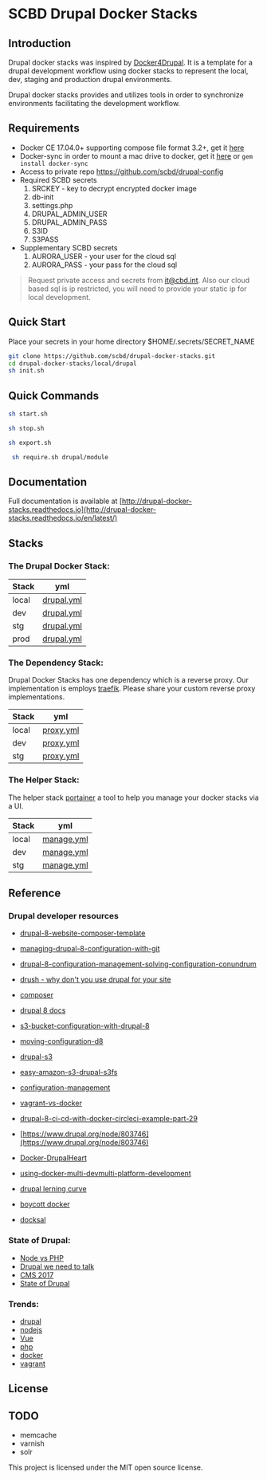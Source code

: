 
# SCBD Drupal Docker Stacks


## Introduction

Drupal docker stacks was inspired by [Docker4Drupal](https://github.com/wodby/docker4drupal).  It is a template for a drupal development workflow using docker stacks to represent the local, dev, staging and production  drupal environments.

Drupal docker stacks provides and utilizes tools in order to synchronize environments facilitating the development workflow.

## Requirements

* Docker CE 17.04.0+ supporting compose file format 3.2+, get it [here](https://docs.docker.com/engine/installation/)
* Docker-sync in order to mount a mac drive to docker, get it [here](http://docker-sync.io/) or ```gem install docker-sync ```
* Access to private repo https://github.com/scbd/drupal-config
* Required SCBD secrets
  1. SRCKEY - key to decrypt encrypted docker image
  2. db-init
  3. settings.php
  4. DRUPAL_ADMIN_USER
  5. DRUPAL_ADMIN_PASS
  6. S3ID
  7. S3PASS
* Supplementary SCBD secrets
  1. AURORA_USER - your user for the cloud sql
  2. AURORA_PASS - your pass for the cloud sql
> Request private access and secrets from it@cbd.int. Also our cloud based sql is ip restricted, you will need to provide your static ip for local development.

## Quick Start
Place your secrets in your home directory $HOME/.secrets/SECRET_NAME
```bash
git clone https://github.com/scbd/drupal-docker-stacks.git
cd drupal-docker-stacks/local/drupal
sh init.sh
```

## Quick Commands
```bash
sh start.sh
```
```bash
sh stop.sh
```
```bash
sh export.sh
```
```bash
 sh require.sh drupal/module
 ```
## Documentation
Full documentation is available at [http://drupal-docker-stacks.readthedocs.io](http://drupal-docker-stacks.readthedocs.io/en/latest/)

## Stacks

### The Drupal Docker Stack:

| Stack      | yml                |
| ---------- | ------------------ |
| local      | [drupal.yml](https://github.com/scbd/drupal-docker-stacks/blob/master/local/drupal/drupal.yml)         |
| dev        | [drupal.yml](https://github.com/scbd/drupal-docker-stacks/blob/master/dev/drupal/drupal.yml)           |
| stg        | [drupal.yml](https://github.com/scbd/drupal-docker-stacks/blob/master/stg/drupal/drupal.yml)           |
| prod       | [drupal.yml](https://github.com/scbd/drupal-docker-stacks/blob/master/prod/drupal/drupal.yml)          |

### The Dependency Stack:
Drupal Docker Stacks has one dependency which is a reverse proxy.  Our implementation is employs [traefik](https://traefik.io/). Please share your custom reverse proxy implementations.

| Stack      | yml                |
| ---------- | ------------------ |
| local      | [proxy.yml](https://github.com/scbd/drupal-docker-stacks/blob/master/local/proxy/proxy.yml)         |
| dev        | [proxy.yml](https://github.com/scbd/drupal-docker-stacks/blob/master/dev/proxy/proxy.yml)         |
| stg        | [proxy.yml](https://github.com/scbd/drupal-docker-stacks/blob/master/stg/proxy/proxy.yml)         |


### The Helper Stack:
The helper stack [portainer](https://portainer.io/) a tool to help you manage your docker stacks via a UI.

| Stack      | yml                |
| ---------- | ------------------ |
| local      | [manage.yml](https://github.com/scbd/drupal-docker-stacks/blob/master/local/manage/manage.yml)         |
| dev        | [manage.yml](https://github.com/scbd/drupal-docker-stacks/blob/master/dev/manage/manage.yml)           |
| stg        | [manage.yml](https://github.com/scbd/drupal-docker-stacks/blob/master/stg/manage/manage.yml)           |

## Reference

### Drupal developer resources
* [drupal-8-website-composer-template](https://another.ink/journal/drupal-8-website-composer-template)
* [managing-drupal-8-configuration-with-git](https://another.ink/journal/managing-drupal-8-configuration-with-git)
* [drupal-8-configuration-management-solving-configuration-conundrum](https://chromatichq.com/blog/drupal-8-configuration-management-solving-configuration-conundrum)
* [drush - why don't you use drupal for your site](https://drushcommands.com)
* [composer](https://getcomposer.org/doc/)
* [drupal 8 docs](https://www.drupal.org/docs/8)
* [s3-bucket-configuration-with-drupal-8](http://www.tothenew.com/blog/s3-bucket-configuration-with-drupal-8/)
* [moving-configuration-d8](https://www.curveagency.com/blog/moving-configuration-d8)
* [drupal-s3](https://pantheon.io/docs/drupal-s3/)
* [easy-amazon-s3-drupal-s3fs](http://www.symphonythemes.com/drupal-blog/easy-amazon-s3-drupal-s3fs)
* [configuration-management](https://www.drupal.org/docs/8/configuration-management/managing-your-sites-configuration)
* [vagrant-vs-docker](https://medium.com/@Mahmoud_Zalt/vagrant-vs-docker-679c9ce4231b)
* [drupal-8-ci-cd-with-docker-circleci-example-part-29](https://blog.wodby.com/drupal-8-ci-cd-with-docker-circleci-example-part-2-b04ff32713b9)
* [https://www.drupal.org/node/803746](https://www.drupal.org/node/803746)
* [Docker-DrupalHeart](https://www.drupalheart.com/sites/default/files/drupalheart-presentations/Docker-DrupalHeart%20Camp%20Zagreb%202017.pdf)
* [using-docker-multi-devmulti-platform-development](https://www.drupalasheville.com/2017/session/using-docker-multi-devmulti-platform-development)

* [drupal lerning curve](https://www.webpagefx.com/blog/web-design/drupal-learning-curve/)
* [boycott docker](https://www.google.ca/url?sa=t&rct=j&q=&esrc=s&source=web&cd=7&cad=rja&uact=8&ved=0ahUKEwjxtKaF-OvXAhWF14MKHRibB48QFghQMAY&url=https%3A%2F%2Fcontainerjournal.com%2F2016%2F12%2F19%2Fpeople-want-boycott-docker%2F&usg=AOvVaw0gTOBDR5wcSUmtAmnnn2vw)

* [docksal](http://docksal.readthedocs.io/en/master/)
### State of Drupal:
* [Node vs PHP](https://www.infoworld.com/article/3166109/application-development/php-vs-nodejs-an-epic-battle-for-developer-mind-share.html)
* [Drupal we need to talk](http://davehall.com.au/blog/dave/2017/04/19/drupal-we-need-talk)
* [CMS 2017](https://cms2cms.com/blog/trending-in-cms-where-to-move-in-2017-provocative-analysis)
* [State of Drupal](https://www.drupal.org/forum/general/general-discussion/2017-07-21/state-of-drupal)

### Trends:
* [drupal](https://trends.google.com/trends/explore?date=all&q=drupal)
* [nodejs](https://trends.google.com/trends/explore?date=all&q=nodejs)
* [Vue](https://trends.google.com/trends/explore?date=today%205-y&q=vuejs)
* [php](https://trends.google.com/trends/explore?date=all&q=%2Fm%2F060kv)
* [docker](https://trends.google.com/trends/explore?date=all&q=docker)
* [vagrant](https://trends.google.com/trends/explore?date=all&q=vagrant)

## License

## TODO

- memcache
- varnish
- solr

This project is licensed under the MIT open source license.
